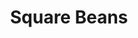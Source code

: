 ---
template: Post
title: Square Beans
tags: Coffee, Cafe Fair, Gelato
category: Local
phone: 901-854-8855
website: https://squarebeans.com/
services: curbside, carry-out
---